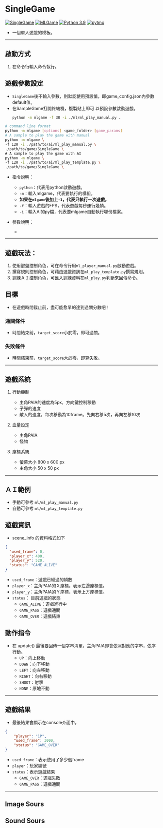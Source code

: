 # SingleGame


[![SingleGame](https://img.shields.io/github/v/tag/Jesse-Jumbo/GameFramework)](https://github.com/Jesse-Jumbo/GameFramework/tree/0.4.1)
[![MLGame](https://img.shields.io/badge/MLGame-10.0.0-<COLOR>.svg)](https://github.com/PAIA-Playful-AI-Arena/MLGame)
[![Python 3.9](https://img.shields.io/badge/python-3.9-blue.svg)](https://www.python.org/downloads/release/python-390/)
[![pytmx](https://img.shields.io/badge/pytmx-3.31-blue.svg)](https://github.com/bitcraft/pytmx/releases/tag/v3.31)

- 一個單人遊戲的模板。

[//]:# (game gif)

---
## 啟動方式

1. 在命令行輸入命令執行。

## 遊戲參數設定

- `SingleGame`後不輸入參數，則默認使用預設值，即game_config.json內參數default值。
- 在SampleGame打開終端機，複製貼上即可 以預設參數啟動遊戲。
  ```bash
  python -m mlgame -f 30 -i ./ml/ml_play_manual.py .
  ```

```bash
# command line format
python -m mlgame [options] <game_folder> [game_params]
# A sample to play the game with manual
python -m mlgame \
-f 120 -i ./path/to/ai/ml_play_manual.py \
./path/to/game/SingleGame \
# A sample to play the game with AI
python -m mlgame \
-f 120 -i ./path/to/ai/ml_play_template.py \
./path/to/game/SingleGame \

```

- 指令說明：
  - `python`：代表用python啟動遊戲。
  - `-m`：輸入mlgame，代表要執行的模組。
  - **如果在`mlgame`後加上`-1`，代表只執行一次遊戲。**
  - `-f`：輸入遊戲的FPS，代表遊戲每秒運行幾幀。
  - `-i`：輸入AI的py檔，代表要mlgame自動執行哪份檔案。
- 參數說明：

    - 

---
## 遊戲玩法：
1. 使用鍵盤控制角色，可在命令行用`ml_player_manual.py`啟動遊戲。
2. 撰寫規則控制角色，可藉由遊戲資訊在`ml_play_template.py`撰寫規則。
3. 訓練ＡＩ控制角色，可匯入訓練資料在`ml_play.py`判斷來回傳命令。

## 目標
- 在遊戲時間截止前，盡可能愈早的達到過關分數吧！

### 通關條件
- 時間結束前，`target_score`小於零，即可過關。

### 失敗條件
- 時間結束前，`target_score`大於零，即算失敗。

---
## 遊戲系統

1. 行動機制
   - 主角PAIA的速度為5px，方向鍵控制移動
   - 子彈的速度
   - 敵人的速度，每次移動為10frame。先向右移5次，再向左移10次

2. 血量設定
   - 主角PAIA
   - 怪物
    
3. 座標系統
    - 螢幕大小 800 x 600 px
    - 主角大小 50 x 50 px

---
## ＡＩ範例
- 手動可參考 `ml/ml_play_manual.py`
- 自動可參考 `ml/ml_play_template.py`

## 遊戲資訊
- scene_info 的資料格式如下
```json
{
  "used_frame": 0,
  "player_x": 400,
  "player_y": 520,
  "status": "GAME_ALIVE"
}
```

- `used_frame`：遊戲已經過的幀數
- `player_x`：主角PAIA的Ｘ座標，表示左邊座標值。
- `player_y`：主角PAIA的Ｙ座標，表示上方座標值。
- `status`： 目前遊戲的狀態
    - `GAME_ALIVE`：遊戲進行中
    - `GAME_PASS`：遊戲通關
    - `GAME_OVER`：遊戲結束

## 動作指令
- 在 update() 最後要回傳一個字串清單，主角PAIA即會依照對應的字串，依序行動。
    - `UP`：向上移動
    - `DOWN`：向下移動
    - `LEFT`：向左移動
    - `RIGHT`：向右移動
    - `SHOOT`：射擊
    - `NONE`：原地不動

---
## 遊戲結果
- 最後結果會顯示在console介面中。

```json
{
    "player": "1P",
    "used_frame": 3000,
    "status": "GAME_OVER"
}
```

- `used_frame`：表示使用了多少個frame
- `player`：玩家編號
- `status`：表示遊戲結果
  - `GAME_OVER`：遊戲失敗
  - `GAME_PASS`：遊戲通關

---
## Image Sours

## Sound Sours
